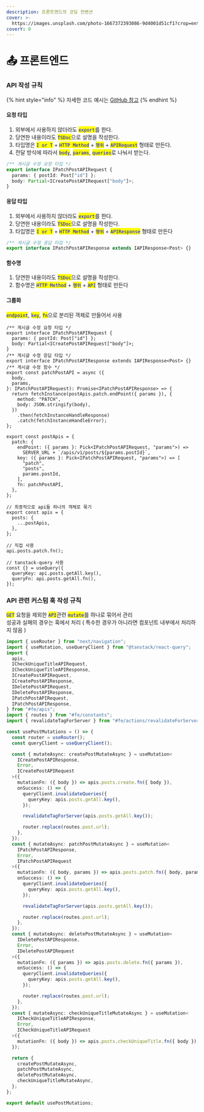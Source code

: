 ```yaml
---
description: 프론트엔드의 코딩 컨벤션
cover: >-
  https://images.unsplash.com/photo-1667372393086-9d4001d51cf1?crop=entropy&cs=srgb&fm=jpg&ixid=M3wxOTcwMjR8MHwxfHNlYXJjaHwyfHxiYWNrZW5kfGVufDB8fHx8MTczNjkyODk5Nnww&ixlib=rb-4.0.3&q=85
coverY: 0
---
```


# 📤 프론트엔드

### API 작성 규칙

{% hint style="info" %}
자세한 코드 예시는 [GitHub](https://github.com/1-blue/story-dict/tree/master/apps/fe/src/apis)[ 참고](https://github.com/1-blue/story-dict/tree/master/apps/fe/src/apis)
{% endhint %}

#### 요청 타입

1. 외부에서 사용하지 않더라도 <mark style="color:blue;">`export`</mark>를 한다.
2. 당연한 내용이라도 <mark style="color:blue;">`TSDoc`</mark>으로 설명을 작성한다.
3. 타입명은 <mark style="color:blue;">`I or T`</mark> + <mark style="color:blue;">`HTTP Method`</mark> + <mark style="color:blue;">`행위`</mark> + <mark style="color:blue;">`APIRequest`</mark> 형태로 만든다.
4. 전달 방식에 따라서 <mark style="color:blue;">`body`</mark>, <mark style="color:blue;">`params`</mark>, <mark style="color:blue;">`queries`</mark>로 나눠서 받는다.

```typescript
/** 게시글 수정 요청 타입 */
export interface IPatchPostAPIRequest {
  params: { postId: Post["id"] };
  body: Partial<ICreatePostAPIRequest["body"]>;
}
```

#### 응답 타입

1. 외부에서 사용하지 않더라도 <mark style="color:blue;">`export`</mark>를 한다.
2. 당연한 내용이라도 <mark style="color:blue;">`TSDoc`</mark>으로 설명을 작성한다.
3. 타입명은 <mark style="color:blue;">`I or T`</mark> + <mark style="color:blue;">`HTTP Method`</mark> + <mark style="color:blue;">`행위`</mark> + <mark style="color:blue;">`APIResponse`</mark> 형태로 만든다

```typescript
/** 게시글 수정 응답 타입 */
export interface IPatchPostAPIResponse extends IAPIResponse<Post> {}
```

#### 함수명

1. 당연한 내용이라도 <mark style="color:blue;">`TSDoc`</mark>으로 설명을 작성한다.
2. 함수명은 <mark style="color:blue;">`HTTP Method`</mark> + <mark style="color:blue;">`행위`</mark> + <mark style="color:blue;">`API`</mark> 형태로 만든다

#### 그룹화

<mark style="color:blue;">`endpoint`</mark>, <mark style="color:blue;">`key`</mark>, <mark style="color:blue;">`fn`</mark>으로 분리된 객체로 만들어서 사용

```tsx
/** 게시글 수정 요청 타입 */
export interface IPatchPostAPIRequest {
  params: { postId: Post["id"] };
  body: Partial<ICreatePostAPIRequest["body"]>;
}
/** 게시글 수정 응답 타입 */
export interface IPatchPostAPIResponse extends IAPIResponse<Post> {}
/** 게시글 수정 함수 */
export const patchPostAPI = async ({
  body,
  params,
}: IPatchPostAPIRequest): Promise<IPatchPostAPIResponse> => {
  return fetchInstance(postApis.patch.endPoint({ params }), {
    method: "PATCH",
    body: JSON.stringify(body),
  })
    .then(fetchInstanceHandleResponse)
    .catch(fetchInstanceHandleError);
};

export const postApis = {
  patch: {
    endPoint: ({ params }: Pick<IPatchPostAPIRequest, "params">) =>
      SERVER_URL + `/apis/v1/posts/${params.postId}`,
    key: ({ params }: Pick<IPatchPostAPIRequest, "params">) => [
      "patch",
      "posts",
      params.postId,
    ],
    fn: patchPostAPI,
  },
};

// 최종적으로 api들 하나의 객체로 묶기
export const apis = {
  posts: {
    ...postApis,
  },
};

// 직접 사용
api.posts.patch.fn();

// tanstack-query 사용
const {} = useQuery({
  queryKey: api.posts.getAll.key(),
  queryFn: api.posts.getAll.fn(),
});
```

### API 관련 커스텀 훅 작성 규칙

<mark style="color:blue;">`GET`</mark> 요청을 제외한 <mark style="color:blue;">`API`</mark>관련 <mark style="color:blue;">`mutate`</mark>를 하나로 묶어서 관리\
성공과 실패의 경우는 훅에서 처리 ( 특수한 경우가 아니라면 컴포넌트 내부에서 처리하지 않음 )

```typescript
import { useRouter } from "next/navigation";
import { useMutation, useQueryClient } from "@tanstack/react-query";
import {
  apis,
  ICheckUniqueTitleAPIRequest,
  ICheckUniqueTitleAPIResponse,
  ICreatePostAPIRequest,
  ICreatePostAPIResponse,
  IDeletePostAPIRequest,
  IDeletePostAPIResponse,
  IPatchPostAPIRequest,
  IPatchPostAPIResponse,
} from "#fe/apis";
import { routes } from "#fe/constants";
import { revalidateTagForServer } from "#fe/actions/revalidateForServer";

const usePostMutations = () => {
  const router = useRouter();
  const queryClient = useQueryClient();

  const { mutateAsync: createPostMutateAsync } = useMutation<
    ICreatePostAPIResponse,
    Error,
    ICreatePostAPIRequest
  >({
    mutationFn: ({ body }) => apis.posts.create.fn({ body }),
    onSuccess: () => {
      queryClient.invalidateQueries({
        queryKey: apis.posts.getAll.key(),
      });

      revalidateTagForServer(apis.posts.getAll.key());

      router.replace(routes.post.url);
    },
  });
  const { mutateAsync: patchPostMutateAsync } = useMutation<
    IPatchPostAPIResponse,
    Error,
    IPatchPostAPIRequest
  >({
    mutationFn: ({ body, params }) => apis.posts.patch.fn({ body, params }),
    onSuccess: () => {
      queryClient.invalidateQueries({
        queryKey: apis.posts.getAll.key(),
      });

      revalidateTagForServer(apis.posts.getAll.key());

      router.replace(routes.post.url);
    },
  });
  const { mutateAsync: deletePostMutateAsync } = useMutation<
    IDeletePostAPIResponse,
    Error,
    IDeletePostAPIRequest
  >({
    mutationFn: ({ params }) => apis.posts.delete.fn({ params }),
    onSuccess: () => {
      queryClient.invalidateQueries({
        queryKey: apis.posts.getAll.key(),
      });

      router.replace(routes.post.url);
    },
  });
  const { mutateAsync: checkUniqueTitleMutateAsync } = useMutation<
    ICheckUniqueTitleAPIResponse,
    Error,
    ICheckUniqueTitleAPIRequest
  >({
    mutationFn: ({ body }) => apis.posts.checkUniqueTitle.fn({ body }),
  });

  return {
    createPostMutateAsync,
    patchPostMutateAsync,
    deletePostMutateAsync,
    checkUniqueTitleMutateAsync,
  };
};

export default usePostMutations;
```


